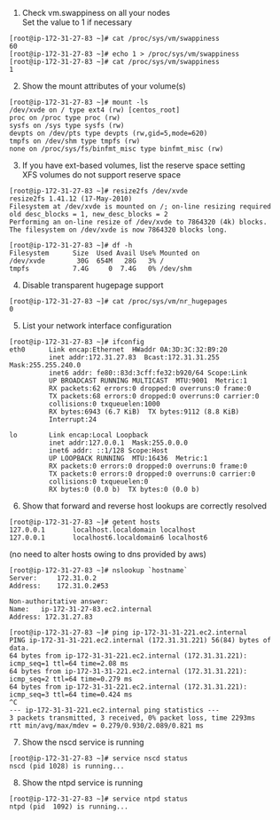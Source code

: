 
1.  Check vm.swappiness on all your nodes  
Set the value to 1 if necessary  
```
[root@ip-172-31-27-83 ~]# cat /proc/sys/vm/swappiness
60
[root@ip-172-31-27-83 ~]# echo 1 > /proc/sys/vm/swappiness
[root@ip-172-31-27-83 ~]# cat /proc/sys/vm/swappiness
1
```  

2.  Show the mount attributes of your volume(s)
```
[root@ip-172-31-27-83 ~]# mount -ls
/dev/xvde on / type ext4 (rw) [centos_root]
proc on /proc type proc (rw)
sysfs on /sys type sysfs (rw)
devpts on /dev/pts type devpts (rw,gid=5,mode=620)
tmpfs on /dev/shm type tmpfs (rw)
none on /proc/sys/fs/binfmt_misc type binfmt_misc (rw)
```

3.  If you have ext-based volumes, list the reserve space setting  
XFS volumes do not support reserve space  
```
[root@ip-172-31-27-83 ~]# resize2fs /dev/xvde
resize2fs 1.41.12 (17-May-2010)
Filesystem at /dev/xvde is mounted on /; on-line resizing required
old desc_blocks = 1, new_desc_blocks = 2
Performing an on-line resize of /dev/xvde to 7864320 (4k) blocks.
The filesystem on /dev/xvde is now 7864320 blocks long.

[root@ip-172-31-27-83 ~]# df -h
Filesystem      Size  Used Avail Use% Mounted on
/dev/xvde        30G  654M   28G   3% /
tmpfs           7.4G     0  7.4G   0% /dev/shm

```

4.  Disable transparent hugepage support  
```
[root@ip-172-31-27-83 ~]# cat /proc/sys/vm/nr_hugepages
0
```

5.  List your network interface configuration  
```
[root@ip-172-31-27-83 ~]# ifconfig
eth0      Link encap:Ethernet  HWaddr 0A:3D:3C:32:B9:20  
          inet addr:172.31.27.83  Bcast:172.31.31.255  Mask:255.255.240.0
          inet6 addr: fe80::83d:3cff:fe32:b920/64 Scope:Link
          UP BROADCAST RUNNING MULTICAST  MTU:9001  Metric:1
          RX packets:62 errors:0 dropped:0 overruns:0 frame:0
          TX packets:68 errors:0 dropped:0 overruns:0 carrier:0
          collisions:0 txqueuelen:1000 
          RX bytes:6943 (6.7 KiB)  TX bytes:9112 (8.8 KiB)
          Interrupt:24 

lo        Link encap:Local Loopback  
          inet addr:127.0.0.1  Mask:255.0.0.0
          inet6 addr: ::1/128 Scope:Host
          UP LOOPBACK RUNNING  MTU:16436  Metric:1
          RX packets:0 errors:0 dropped:0 overruns:0 frame:0
          TX packets:0 errors:0 dropped:0 overruns:0 carrier:0
          collisions:0 txqueuelen:0 
          RX bytes:0 (0.0 b)  TX bytes:0 (0.0 b)
```

6.  Show that forward and reverse host lookups are correctly resolved
```
[root@ip-172-31-27-83 ~]# getent hosts
127.0.0.1       localhost.localdomain localhost
127.0.0.1       localhost6.localdomain6 localhost6
```
(no need to alter hosts owing to dns provided by aws)
```
[root@ip-172-31-27-83 ~]# nslookup `hostname`
Server:		172.31.0.2
Address:	172.31.0.2#53

Non-authoritative answer:
Name:	ip-172-31-27-83.ec2.internal
Address: 172.31.27.83

[root@ip-172-31-27-83 ~]# ping ip-172-31-31-221.ec2.internal
PING ip-172-31-31-221.ec2.internal (172.31.31.221) 56(84) bytes of data.
64 bytes from ip-172-31-31-221.ec2.internal (172.31.31.221): icmp_seq=1 ttl=64 time=2.08 ms
64 bytes from ip-172-31-31-221.ec2.internal (172.31.31.221): icmp_seq=2 ttl=64 time=0.279 ms
64 bytes from ip-172-31-31-221.ec2.internal (172.31.31.221): icmp_seq=3 ttl=64 time=0.424 ms
^C
--- ip-172-31-31-221.ec2.internal ping statistics ---
3 packets transmitted, 3 received, 0% packet loss, time 2293ms
rtt min/avg/max/mdev = 0.279/0.930/2.089/0.821 ms

```

7.  Show the nscd service is running  
```
[root@ip-172-31-27-83 ~]# service nscd status
nscd (pid 1028) is running...
```

8.  Show the ntpd service is running
```
[root@ip-172-31-27-83 ~]# service ntpd status
ntpd (pid  1092) is running...
```

